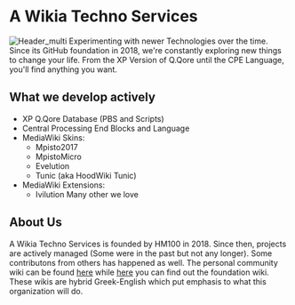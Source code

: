 # A Wikia Techno Services
![Header_multi](https://user-images.githubusercontent.com/30199227/134823373-0bf2be9f-ea16-41f7-a2aa-678018985c88.png)
Experimenting with newer Technologies over the time. Since its GitHub foundation in 2018, we're constantly exploring new things to change your life. From the XP Version of Q.Qore until the CPE Language, you'll find anything you want.

## What we develop actively
- XP Q.Qore Database (PBS and Scripts)
- Central Processing End Blocks and Language
- MediaWiki Skins:
  - Mpisto2017
  - MpistoMicro
  - Evelution
  - Tunic (aka HoodWiki Tunic)
- MediaWiki Extensions:
  - Ivilution
Many other we love

## About Us
A Wikia Techno Services is founded by HM100 in 2018. Since then, projects are actively managed (Some were in the past but not any longer). Some contributons from others has happened as well. The personal community wiki can be found [here](https://alpha-technologies.fandom.com/el) while [here](https://alphafoundation.fandom.com/el) you can find out the foundation wiki. These wikis are hybrid Greek-English which put emphasis to what this organization will do.
